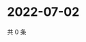 # 2022-07-02

共 0 条

<!-- BEGIN WEIBO -->
<!-- 最后更新时间 Sat Jul 02 2022 23:14:51 GMT+0800 (China Standard Time) -->

<!-- END WEIBO -->
